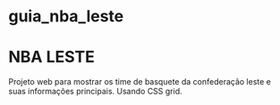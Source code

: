 # guia_nba_leste
<h1> NBA LESTE</h1>

Projeto web para mostrar os time de basquete da confederação leste e suas informações principais. Usando  CSS grid.
